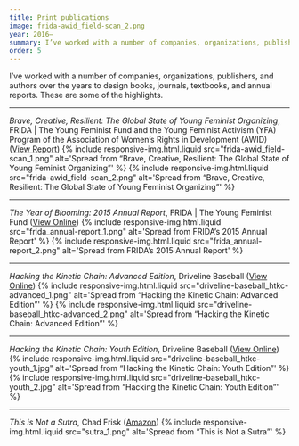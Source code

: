 ```yaml
---
title: Print publications
image: frida-awid_field-scan_2.png
year: 2016–
summary: I’ve worked with a number of companies, organizations, publishers, and authors over the years to design books, journals, textbooks, and annual reports. These are some of the highlights.
order: 5
---
```


I’ve worked with a number of companies, organizations, publishers, and authors over the years to design books, journals, textbooks, and annual reports. These are some of the highlights.

---

*Brave, Creative, Resilient: The Global State of Young Feminist Organizing*, FRIDA \| The Young Feminist Fund and the Young Feminist Activism (YFA) Program of the Association of Women’s Rights in Development (AWID) ([View Report](https://www.awid.org/publications/brave-creative-and-resilient-state-young-feminist-organizing))
{% include responsive-img.html.liquid src="frida-awid_field-scan_1.png" alt='Spread from “Brave, Creative, Resilient: The Global State of Young Feminist Organizing”' %}
{% include responsive-img.html.liquid src="frida-awid_field-scan_2.png" alt='Spread from “Brave, Creative, Resilient: The Global State of Young Feminist Organizing”' %}

---

*The Year of Blooming: 2015 Annual Report*, FRIDA \| The Young Feminist Fund ([View Online](https://youngfeministfund.org/annual-reports/))
{% include responsive-img.html.liquid src="frida_annual-report_1.png" alt='Spread from FRIDA’s 2015 Annual Report' %}
{% include responsive-img.html.liquid src="frida_annual-report_2.png" alt='Spread from FRIDA’s 2015 Annual Report' %}

---

*Hacking the Kinetic Chain: Advanced Edition*, Driveline Baseball ([View Online](https://www.drivelinebaseball.com/shop-page/training-equipment/hacking-the-kinetic-chain/))
{% include responsive-img.html.liquid src="driveline-baseball_htkc-advanced_1.png" alt='Spread from “Hacking the Kinetic Chain: Advanced Edition”' %}
{% include responsive-img.html.liquid src="driveline-baseball_htkc-advanced_2.png" alt='Spread from “Hacking the Kinetic Chain: Advanced Edition”' %}

---

*Hacking the Kinetic Chain: Youth Edition*, Driveline Baseball ([View Online](https://www.drivelinebaseball.com/shop-page/books-packages/hacking-the-kinetic-chain-youth/))
{% include responsive-img.html.liquid src="driveline-baseball_htkc-youth_1.jpg" alt='Spread from “Hacking the Kinetic Chain: Youth Edition”' %}
{% include responsive-img.html.liquid src="driveline-baseball_htkc-youth_2.jpg" alt='Spread from “Hacking the Kinetic Chain: Youth Edition”' %}

---

*This is Not a Sutra*, Chad Frisk ([Amazon](https://www.amazon.com/This-Not-Sutra-Meditation-Thinkers-ebook/dp/B01H6C8VOG))
{% include responsive-img.html.liquid src="sutra_1.png" alt='Spread from “This is Not a Sutra”' %}
